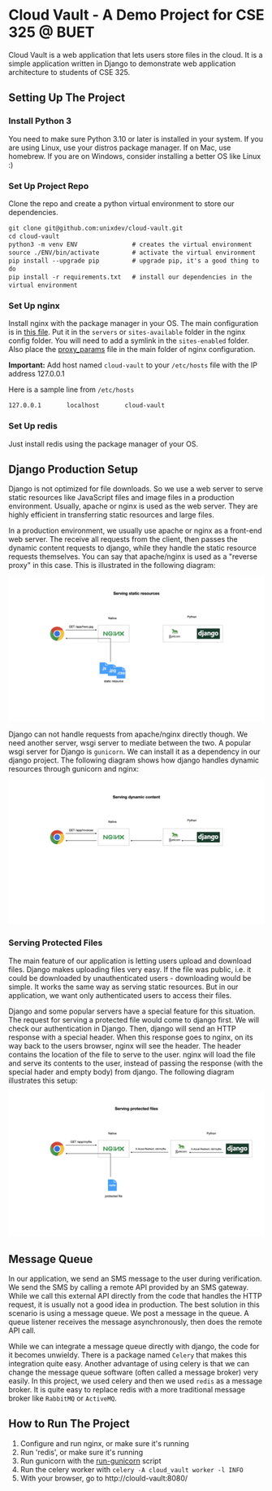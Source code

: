 # Cloud Vault - A Demo Project for CSE 325 @ BUET

Cloud Vault is a web application that lets users store files in the cloud. It is a simple
application written in Django to demonstrate web application architecture to students of
CSE 325.

## Setting Up The Project

### Install Python 3

You need to make sure Python 3.10 or later is installed in your system. If you are using
Linux, use your distros package manager. If on Mac, use homebrew. If you are on Windows,
consider installing a better OS like Linux :)

### Set Up Project Repo

Clone the repo and create a python virtual environment to store our dependencies.

```shell
git clone git@github.com:unixdev/cloud-vault.git
cd cloud-vault
python3 -m venv ENV               # creates the virtual environment
source ./ENV/bin/activate         # activate the virtual environment
pip install --upgrade pip         # upgrade pip, it's a good thing to do
pip install -r requirements.txt   # install our dependencies in the virtual environment
```

### Set Up nginx

Install nginx with the package manager in your OS. The main configuration is
in [this file](docs/cloud_vault.conf). Put it in the `servers` or `sites-available`
folder in the nginx config folder. You will need to add a symlink in the
`sites-enabled` folder.  Also place the [proxy_params](docs/proxy_params)
file in the main folder of nginx configuration.

__Important:__ Add host named `cloud-vault` to your `/etc/hosts` file with the
IP address 127.0.0.1

Here is a sample line from `/etc/hosts`

```
127.0.0.1       localhost       cloud-vault
```

### Set Up redis

Just install redis using the package manager of your OS.

## Django Production Setup

Django is not optimized for file downloads. So we use a web server to
serve static resources like JavaScript files and image files in a production
environment. Usually, apache or nginx is used as the web server. They are highly
efficient in transferring static resources and large files.

In a production environment, we usually use apache or nginx as a front-end
web server. The receive all requests from the client, then passes the dynamic
content requests to django, while they handle the static resource requests
themselves. You can say that apache/nginx is used as a "reverse proxy" in this
case. This is illustrated in the following diagram:

![Serving static resources](docs/django-nginx-setup.001.png)

Django can not handle requests from apache/nginx directly though. We need
another server, wsgi server to mediate between the two. A popular wsgi server
for Django is `gunicorn`. We can install it as a dependency in our django
project. The following diagram shows how django handles dynamic resources
through gunicorn and nginx:

![Serving dynamic content](docs/django-nginx-setup.002.png)

### Serving Protected Files

The main feature of our application is letting users upload and download files.
Django makes uploading files very easy. If the file was public, i.e. it could be
downloaded by unauthenticated users - downloading would be simple. It works the
same way as serving static resources. But in our application, we want only authenticated
users to access their files.

Django and some popular servers have a special feature for this situation. The
request for serving a protected file would come to django first. We will check
our authentication in Django. Then, django will send an HTTP response with a
special header. When this response goes to nginx, on its way back to the users
browser, nginx will see the header. The header contains the location of the file
to serve to the user. nginx will load the file and serve its contents to the user,
instead of passing the response (with the special hader and empty body) from django.
The following diagram illustrates this setup:

![Serving protected files](docs/django-nginx-setup.003.png)

## Message Queue

In our application, we send an SMS message to the user during verification. We send
the SMS by calling a remote API provided by an SMS gateway. While we call this
external API directly from the code that handles the HTTP request, it is usually not
a good idea in production. The best solution in this scenario is using a message
queue. We post a message in the queue. A queue listener receives the message
asynchronously, then does the remote API call.

While we can integrate a message queue directly with django, the code for it becomes
unwieldy. There is a package named `Celery` that makes this integration quite easy. Another
advantage of using celery is that we can change the message queue software (often called
a message broker) very easily. In this project, we used celery and then we used `redis`
as a message broker. It is quite easy to replace redis with a more traditional message
broker like `RabbitMQ` or `ActiveMQ`.


## How to Run The Project

1. Configure and run nginx, or make sure it's running
2. Run 'redis', or make sure it's running
3. Run gunicorn with the [run-gunicorn](run-gunicorn) script
4. Run the celery worker with `celery -A cloud_vault worker -l INFO`
5. With your browser, go to http://clould-vault:8080/
